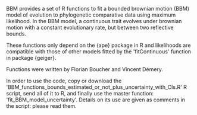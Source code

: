 BBM provides a set of R functions to fit a bounded brownian motion (BBM) model of evolution to phylogenetic comparative data using maximum likelihood. In the BBM model, a continuous trait evolves under brownian motion with a constant evolutionary rate, but between two reflective bounds.

These functions only depend on the {ape} package in R and likelihoods are compatible with those of other models fitted by the 'fitContinuous' function in package {geiger}.

Functions were written by Florian Boucher and Vincent Démery.

In order to use the code, copy or download the 'BBM_functions_bounds_estimated_or_not_plus_uncertainty_with_CIs.R' R script, send all of it to R, and finally use the master function: 'fit_BBM_model_uncertainty'. Details on its use are given as comments in the script: please read them.
